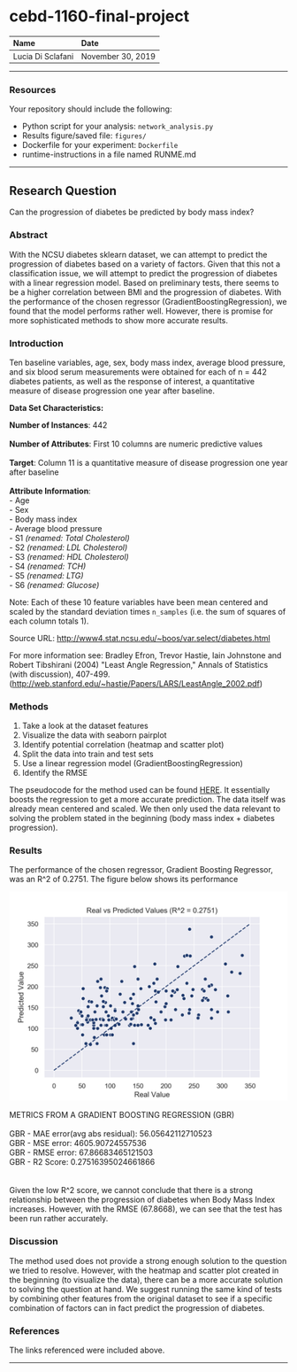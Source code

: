 # cebd-1160-final-project



| Name | Date |
|:-------|:---------------|
|Lucia Di Sclafani|November 30, 2019|

-----

### Resources
Your repository should include the following:

- Python script for your analysis: `network_analysis.py`
- Results figure/saved file:  `figures/`
- Dockerfile for your experiment: `Dockerfile`
- runtime-instructions in a file named RUNME.md

-----

## Research Question

Can the progression of diabetes be predicted by body mass index?

### Abstract

With the NCSU diabetes sklearn dataset, we can attempt to predict the progression of diabetes based on a variety of factors.
Given that this not a classification issue, we will attempt to predict the progression of diabetes with a linear regression model.
Based on preliminary tests, there seems to be a higher correlation between BMI and the progression of diabetes.
With the performance of the chosen regressor (GradientBoostingRegression), we found that the model performs rather well. However, there is promise for more sophisticated methods to show more accurate results.

### Introduction

Ten baseline variables, age, sex, body mass index, average blood
pressure, and six blood serum measurements were obtained for each of n =
442 diabetes patients, as well as the response of interest, a
quantitative measure of disease progression one year after baseline.

**Data Set Characteristics:**

  **Number of Instances**: 442 </br>
</br>
  **Number of Attributes**: First 10 columns are numeric predictive values </br>
</br>
  **Target**: Column 11 is a quantitative measure of disease progression one year after baseline </br>
</br>
  **Attribute Information**: </br>
      - Age </br>
      - Sex </br>
      - Body mass index </br>
      - Average blood pressure </br>
      - S1 *(renamed: Total Cholesterol)* </br>
      - S2 *(renamed: LDL Cholesterol)* </br>
      - S3 *(renamed: HDL Cholesterol)* </br>
      - S4 *(renamed: TCH)* </br>
      - S5 *(renamed: LTG)* </br>
      - S6 *(renamed: Glucose)* </br>

Note: Each of these 10 feature variables have been mean centered and scaled by the standard deviation times `n_samples` (i.e. the sum of squares of each column totals 1).

Source URL:
http://www4.stat.ncsu.edu/~boos/var.select/diabetes.html

For more information see:
Bradley Efron, Trevor Hastie, Iain Johnstone and Robert Tibshirani (2004) "Least Angle Regression," Annals of Statistics (with discussion), 407-499.
(http://web.stanford.edu/~hastie/Papers/LARS/LeastAngle_2002.pdf)


### Methods

1. Take a look at the dataset features </br>
2. Visualize the data with seaborn pairplot </br>
3. Identify potential correlation (heatmap and scatter plot) </br>
4. Split the data into train and test sets </br>
5. Use a linear regression model (GradientBoostingRegression) </br>
6. Identify the RMSE </br>

The pseudocode for the method used can be found [HERE](https://scikit-learn.org/stable/modules/generated/sklearn.ensemble.GradientBoostingRegressor.html). It essentially boosts the regression to get a more accurate prediction.
The data itself was already mean centered and scaled. We then only used the data relevant to solving the problem stated in the beginning (body mass index + diabetes progression).


### Results

The performance of the chosen regressor, Gradient Boosting Regressor, was an R^2 of 0.2751. The figure below shows its performance


![performance figure](./figures/real_vs_predict.png)

METRICS FROM A GRADIENT BOOSTING REGRESSION (GBR) </br>
</br>
GBR - MAE error(avg abs residual): 56.05642112710523 </br>
GBR - MSE error: 4605.90724557536 </br>
GBR - RMSE error: 67.86683465121503 </br>
GBR - R2 Score: 0.27516395024661866 </br>
</br>
</br>
Given the low R^2 score, we cannot conclude that there is a strong relationship between the progression of diabetes when Body Mass Index increases. However, with the RMSE (67.8668), we can see that the test has been run rather accurately.

### Discussion

The method used does not provide a strong enough solution to the question we tried to resolve. However, with the heatmap and scatter plot created in the beginning (to visualize the data), there can be a more accurate solution to solving the question at hand.
We suggest running the same kind of tests by combining other features from the original dataset to see if a specific combination of factors can in fact predict the progression of diabetes.

### References
The links referenced were included above.

-------